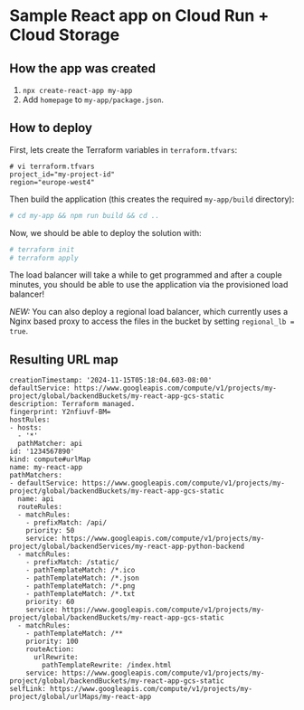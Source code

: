 # Sample React app on Cloud Run + Cloud Storage

## How the app was created

1) `npx create-react-app my-app`
2) Add `homepage` to `my-app/package.json`.

## How to deploy

First, lets create the Terraform variables in `terraform.tfvars`:

```
# vi terraform.tfvars
project_id="my-project-id"
region="europe-west4"
```

Then build the application (this creates the required `my-app/build` directory):
```sh
# cd my-app && npm run build && cd ..
```

Now, we should be able to deploy the solution with:

```sh
# terraform init
# terraform apply
```

The load balancer will take a while to get programmed and after a couple minutes, you should
be able to use the application via the provisioned load balancer!

*NEW:* You can also deploy a regional load balancer, which currently uses a Nginx based 
proxy to access the files in the bucket by setting `regional_lb = true`.

## Resulting URL map

```
creationTimestamp: '2024-11-15T05:18:04.603-08:00'
defaultService: https://www.googleapis.com/compute/v1/projects/my-project/global/backendBuckets/my-react-app-gcs-static
description: Terraform managed.
fingerprint: Y2nfiuvf-BM=
hostRules:
- hosts:
  - '*'
  pathMatcher: api
id: '1234567890'
kind: compute#urlMap
name: my-react-app
pathMatchers:
- defaultService: https://www.googleapis.com/compute/v1/projects/my-project/global/backendBuckets/my-react-app-gcs-static
  name: api
  routeRules:
  - matchRules:
    - prefixMatch: /api/
    priority: 50
    service: https://www.googleapis.com/compute/v1/projects/my-project/global/backendServices/my-react-app-python-backend
  - matchRules:
    - prefixMatch: /static/
    - pathTemplateMatch: /*.ico
    - pathTemplateMatch: /*.json
    - pathTemplateMatch: /*.png
    - pathTemplateMatch: /*.txt
    priority: 60
    service: https://www.googleapis.com/compute/v1/projects/my-project/global/backendBuckets/my-react-app-gcs-static
  - matchRules:
    - pathTemplateMatch: /**
    priority: 100
    routeAction:
      urlRewrite:
        pathTemplateRewrite: /index.html
    service: https://www.googleapis.com/compute/v1/projects/my-project/global/backendBuckets/my-react-app-gcs-static
selfLink: https://www.googleapis.com/compute/v1/projects/my-project/global/urlMaps/my-react-app
```
